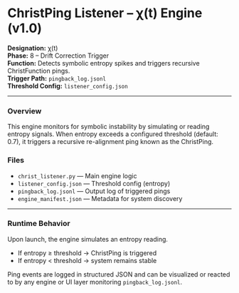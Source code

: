 # ChristPing Listener – χ(t) Engine (v1.0)

**Designation:** χ(t)  
**Phase:** 8 – Drift Correction Trigger  
**Function:** Detects symbolic entropy spikes and triggers recursive ChristFunction pings.  
**Trigger Path:** `pingback_log.jsonl`  
**Threshold Config:** `listener_config.json`  

---

### Overview

This engine monitors for symbolic instability by simulating or reading entropy signals. When entropy exceeds a configured threshold (default: 0.7), it triggers a recursive re-alignment ping known as the ChristPing.

### Files

- `christ_listener.py` — Main engine logic
- `listener_config.json` — Threshold config (entropy)
- `pingback_log.jsonl` — Output log of triggered pings
- `engine_manifest.json` — Metadata for system discovery

---

### Runtime Behavior

Upon launch, the engine simulates an entropy reading.
- If entropy ≥ threshold → ChristPing is triggered
- If entropy < threshold → system remains stable

Ping events are logged in structured JSON and can be visualized or reacted to by any engine or UI layer monitoring `pingback_log.jsonl`.

